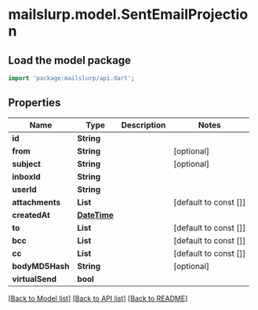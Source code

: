 # mailslurp.model.SentEmailProjection

## Load the model package
```dart
import 'package:mailslurp/api.dart';
```

## Properties
Name | Type | Description | Notes
------------ | ------------- | ------------- | -------------
**id** | **String** |  | 
**from** | **String** |  | [optional] 
**subject** | **String** |  | [optional] 
**inboxId** | **String** |  | 
**userId** | **String** |  | 
**attachments** | **List<String>** |  | [default to const []]
**createdAt** | [**DateTime**](DateTime) |  | 
**to** | **List<String>** |  | [default to const []]
**bcc** | **List<String>** |  | [default to const []]
**cc** | **List<String>** |  | [default to const []]
**bodyMD5Hash** | **String** |  | [optional] 
**virtualSend** | **bool** |  | 

[[Back to Model list]](../README#documentation-for-models) [[Back to API list]](../README#documentation-for-api-endpoints) [[Back to README]](../README)



